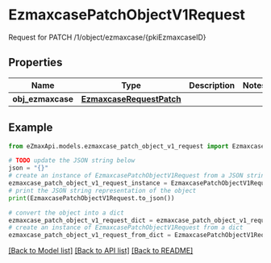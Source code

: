 # EzmaxcasePatchObjectV1Request

Request for PATCH /1/object/ezmaxcase/{pkiEzmaxcaseID}

## Properties

Name | Type | Description | Notes
------------ | ------------- | ------------- | -------------
**obj_ezmaxcase** | [**EzmaxcaseRequestPatch**](EzmaxcaseRequestPatch.md) |  | 

## Example

```python
from eZmaxApi.models.ezmaxcase_patch_object_v1_request import EzmaxcasePatchObjectV1Request

# TODO update the JSON string below
json = "{}"
# create an instance of EzmaxcasePatchObjectV1Request from a JSON string
ezmaxcase_patch_object_v1_request_instance = EzmaxcasePatchObjectV1Request.from_json(json)
# print the JSON string representation of the object
print(EzmaxcasePatchObjectV1Request.to_json())

# convert the object into a dict
ezmaxcase_patch_object_v1_request_dict = ezmaxcase_patch_object_v1_request_instance.to_dict()
# create an instance of EzmaxcasePatchObjectV1Request from a dict
ezmaxcase_patch_object_v1_request_from_dict = EzmaxcasePatchObjectV1Request.from_dict(ezmaxcase_patch_object_v1_request_dict)
```
[[Back to Model list]](../README.md#documentation-for-models) [[Back to API list]](../README.md#documentation-for-api-endpoints) [[Back to README]](../README.md)


